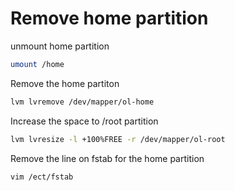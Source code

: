 # Remove home partition

unmount home partition
```sh
umount /home
```

Remove the home partiton 
```sh
lvm lvremove /dev/mapper/ol-home
```

Increase the space to /root partition
```sh
lvm lvresize -l +100%FREE -r /dev/mapper/ol-root
```

Remove the line on fstab for the home partition
```sh
vim /ect/fstab
```


